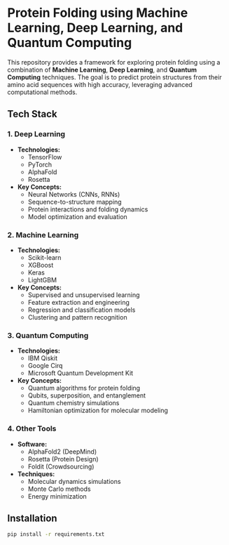 # Protein Folding using Machine Learning, Deep Learning, and Quantum Computing

This repository provides a framework for exploring protein folding using a combination of **Machine Learning**, **Deep Learning**, and **Quantum Computing** techniques. The goal is to predict protein structures from their amino acid sequences with high accuracy, leveraging advanced computational methods.

## Tech Stack

### 1. **Deep Learning**
- **Technologies:**
  - TensorFlow
  - PyTorch
  - AlphaFold
  - Rosetta
- **Key Concepts:**
  - Neural Networks (CNNs, RNNs)
  - Sequence-to-structure mapping
  - Protein interactions and folding dynamics
  - Model optimization and evaluation

### 2. **Machine Learning**
- **Technologies:**
  - Scikit-learn
  - XGBoost
  - Keras
  - LightGBM
- **Key Concepts:**
  - Supervised and unsupervised learning
  - Feature extraction and engineering
  - Regression and classification models
  - Clustering and pattern recognition

### 3. **Quantum Computing**
- **Technologies:**
  - IBM Qiskit
  - Google Cirq
  - Microsoft Quantum Development Kit
- **Key Concepts:**
  - Quantum algorithms for protein folding
  - Qubits, superposition, and entanglement
  - Quantum chemistry simulations
  - Hamiltonian optimization for molecular modeling

### 4. **Other Tools**
- **Software:**
  - AlphaFold2 (DeepMind)
  - Rosetta (Protein Design)
  - Foldit (Crowdsourcing)
- **Techniques:**
  - Molecular dynamics simulations
  - Monte Carlo methods
  - Energy minimization

## Installation

```bash
pip install -r requirements.txt
